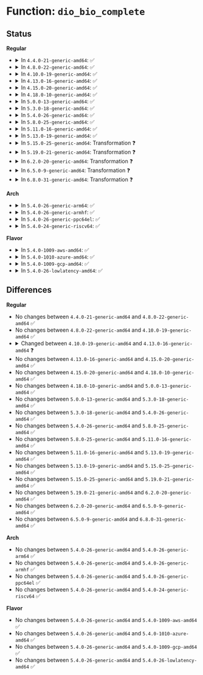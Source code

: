 # Function: <code>dio_bio_complete</code>

## Status
<b>Regular</b>
<ul>
<li>
<details>
<summary>In <code>4.4.0-21-generic-amd64</code>: ✅</summary>

```c
int dio_bio_complete(struct dio * dio, struct bio * bio)
```

```json
{
  "name": "dio_bio_complete",
  "collision_type": "Unique Static",
  "inline_type": "No",
  "funcs": [
    {
      "addr": 18446744071581243456,
      "name": "dio_bio_complete",
      "external": false,
      "loc": "fs/direct-io.c:465",
      "file": "fs/direct-io.c",
      "inline": "seen, unknown",
      "caller_inline": [],
      "caller_func": [
        "fs/direct-io.c:dio_bio_end_aio",
        "fs/direct-io.c:do_blockdev_direct_IO",
        "fs/direct-io.c:do_blockdev_direct_IO",
        "fs/direct-io.c:do_blockdev_direct_IO",
        "fs/direct-io.c:do_blockdev_direct_IO",
        "fs/direct-io.c:do_blockdev_direct_IO",
        "fs/direct-io.c:do_blockdev_direct_IO",
        "fs/direct-io.c:do_blockdev_direct_IO",
        "fs/direct-io.c:do_blockdev_direct_IO",
        "fs/direct-io.c:do_blockdev_direct_IO",
        "fs/direct-io.c:do_blockdev_direct_IO",
        "fs/direct-io.c:do_blockdev_direct_IO",
        "fs/direct-io.c:do_blockdev_direct_IO",
        "fs/direct-io.c:do_blockdev_direct_IO"
      ]
    }
  ],
  "symbols": [
    {
      "addr": 18446744071581243456,
      "name": "dio_bio_complete",
      "section": ".text",
      "bind": "STB_LOCAL",
      "size": 184
    }
  ]
}
```
</details>
</li>
<li>
<details>
<summary>In <code>4.8.0-22-generic-amd64</code>: ✅</summary>

```c
int dio_bio_complete(struct dio * dio, struct bio * bio)
```

```json
{
  "name": "dio_bio_complete",
  "collision_type": "Unique Static",
  "inline_type": "No",
  "funcs": [
    {
      "addr": 18446744071581410496,
      "name": "dio_bio_complete",
      "external": false,
      "loc": "fs/direct-io.c:474",
      "file": "fs/direct-io.c",
      "inline": "seen, unknown",
      "caller_inline": [],
      "caller_func": [
        "fs/direct-io.c:do_blockdev_direct_IO",
        "fs/direct-io.c:do_blockdev_direct_IO",
        "fs/direct-io.c:do_blockdev_direct_IO",
        "fs/direct-io.c:do_blockdev_direct_IO",
        "fs/direct-io.c:do_blockdev_direct_IO",
        "fs/direct-io.c:do_blockdev_direct_IO",
        "fs/direct-io.c:do_blockdev_direct_IO",
        "fs/direct-io.c:do_blockdev_direct_IO",
        "fs/direct-io.c:do_blockdev_direct_IO",
        "fs/direct-io.c:dio_bio_end_aio"
      ]
    }
  ],
  "symbols": [
    {
      "addr": 18446744071581410496,
      "name": "dio_bio_complete",
      "section": ".text",
      "bind": "STB_LOCAL",
      "size": 256
    }
  ]
}
```
</details>
</li>
<li>
<details>
<summary>In <code>4.10.0-19-generic-amd64</code>: ✅</summary>

```c
int dio_bio_complete(struct dio * dio, struct bio * bio)
```

```json
{
  "name": "dio_bio_complete",
  "collision_type": "Unique Static",
  "inline_type": "No",
  "funcs": [
    {
      "addr": 18446744071581491168,
      "name": "dio_bio_complete",
      "external": false,
      "loc": "fs/direct-io.c:477",
      "file": "fs/direct-io.c",
      "inline": "seen, unknown",
      "caller_inline": [],
      "caller_func": [
        "fs/direct-io.c:do_blockdev_direct_IO",
        "fs/direct-io.c:do_blockdev_direct_IO",
        "fs/direct-io.c:do_blockdev_direct_IO",
        "fs/direct-io.c:do_blockdev_direct_IO",
        "fs/direct-io.c:do_blockdev_direct_IO",
        "fs/direct-io.c:do_blockdev_direct_IO",
        "fs/direct-io.c:do_blockdev_direct_IO",
        "fs/direct-io.c:do_blockdev_direct_IO",
        "fs/direct-io.c:do_blockdev_direct_IO",
        "fs/direct-io.c:do_blockdev_direct_IO",
        "fs/direct-io.c:do_blockdev_direct_IO",
        "fs/direct-io.c:dio_bio_end_aio"
      ]
    }
  ],
  "symbols": [
    {
      "addr": 18446744071581491168,
      "name": "dio_bio_complete",
      "section": ".text",
      "bind": "STB_LOCAL",
      "size": 256
    }
  ]
}
```
</details>
</li>
<li>
<details>
<summary>In <code>4.13.0-16-generic-amd64</code>: ✅</summary>

```c
blk_status_t dio_bio_complete(struct dio * dio, struct bio * bio)
```

```json
{
  "name": "dio_bio_complete",
  "collision_type": "Unique Static",
  "inline_type": "No",
  "funcs": [
    {
      "addr": 18446744071581546048,
      "name": "dio_bio_complete",
      "external": false,
      "loc": "fs/direct-io.c:478",
      "file": "fs/direct-io.c",
      "inline": "seen, unknown",
      "caller_inline": [],
      "caller_func": [
        "fs/direct-io.c:do_blockdev_direct_IO",
        "fs/direct-io.c:do_blockdev_direct_IO",
        "fs/direct-io.c:do_blockdev_direct_IO",
        "fs/direct-io.c:do_blockdev_direct_IO",
        "fs/direct-io.c:do_blockdev_direct_IO",
        "fs/direct-io.c:do_blockdev_direct_IO",
        "fs/direct-io.c:do_blockdev_direct_IO",
        "fs/direct-io.c:do_blockdev_direct_IO",
        "fs/direct-io.c:do_blockdev_direct_IO",
        "fs/direct-io.c:dio_bio_end_aio"
      ]
    }
  ],
  "symbols": [
    {
      "addr": 18446744071581546048,
      "name": "dio_bio_complete",
      "section": ".text",
      "bind": "STB_LOCAL",
      "size": 247
    }
  ]
}
```
</details>
</li>
<li>
<details>
<summary>In <code>4.15.0-20-generic-amd64</code>: ✅</summary>

```c
blk_status_t dio_bio_complete(struct dio * dio, struct bio * bio)
```

```json
{
  "name": "dio_bio_complete",
  "collision_type": "Unique Static",
  "inline_type": "No",
  "funcs": [
    {
      "addr": 18446744071581689104,
      "name": "dio_bio_complete",
      "external": false,
      "loc": "fs/direct-io.c:517",
      "file": "fs/direct-io.c",
      "inline": "seen, unknown",
      "caller_inline": [],
      "caller_func": [
        "fs/direct-io.c:do_blockdev_direct_IO",
        "fs/direct-io.c:do_blockdev_direct_IO",
        "fs/direct-io.c:do_blockdev_direct_IO",
        "fs/direct-io.c:do_blockdev_direct_IO",
        "fs/direct-io.c:do_blockdev_direct_IO",
        "fs/direct-io.c:do_blockdev_direct_IO",
        "fs/direct-io.c:do_blockdev_direct_IO",
        "fs/direct-io.c:do_blockdev_direct_IO",
        "fs/direct-io.c:do_blockdev_direct_IO",
        "fs/direct-io.c:dio_bio_end_aio"
      ]
    }
  ],
  "symbols": [
    {
      "addr": 18446744071581689104,
      "name": "dio_bio_complete",
      "section": ".text",
      "bind": "STB_LOCAL",
      "size": 303
    }
  ]
}
```
</details>
</li>
<li>
<details>
<summary>In <code>4.18.0-10-generic-amd64</code>: ✅</summary>

```c
blk_status_t dio_bio_complete(struct dio * dio, struct bio * bio)
```

```json
{
  "name": "dio_bio_complete",
  "collision_type": "Unique Static",
  "inline_type": "No",
  "funcs": [
    {
      "addr": 18446744071581851792,
      "name": "dio_bio_complete",
      "external": false,
      "loc": "fs/direct-io.c:538",
      "file": "fs/direct-io.c",
      "inline": "seen, unknown",
      "caller_inline": [],
      "caller_func": [
        "fs/direct-io.c:do_blockdev_direct_IO",
        "fs/direct-io.c:do_blockdev_direct_IO",
        "fs/direct-io.c:do_blockdev_direct_IO",
        "fs/direct-io.c:do_blockdev_direct_IO",
        "fs/direct-io.c:do_blockdev_direct_IO",
        "fs/direct-io.c:do_blockdev_direct_IO",
        "fs/direct-io.c:do_blockdev_direct_IO",
        "fs/direct-io.c:do_blockdev_direct_IO",
        "fs/direct-io.c:do_blockdev_direct_IO",
        "fs/direct-io.c:dio_bio_end_aio"
      ]
    }
  ],
  "symbols": [
    {
      "addr": 18446744071581851792,
      "name": "dio_bio_complete",
      "section": ".text",
      "bind": "STB_LOCAL",
      "size": 316
    }
  ]
}
```
</details>
</li>
<li>
<details>
<summary>In <code>5.0.0-13-generic-amd64</code>: ✅</summary>

```c
blk_status_t dio_bio_complete(struct dio * dio, struct bio * bio)
```

```json
{
  "name": "dio_bio_complete",
  "collision_type": "Unique Static",
  "inline_type": "No",
  "funcs": [
    {
      "addr": 18446744071581939504,
      "name": "dio_bio_complete",
      "external": false,
      "loc": "fs/direct-io.c:538",
      "file": "fs/direct-io.c",
      "inline": "seen, unknown",
      "caller_inline": [],
      "caller_func": [
        "fs/direct-io.c:do_blockdev_direct_IO",
        "fs/direct-io.c:do_blockdev_direct_IO",
        "fs/direct-io.c:do_blockdev_direct_IO",
        "fs/direct-io.c:do_blockdev_direct_IO",
        "fs/direct-io.c:do_blockdev_direct_IO",
        "fs/direct-io.c:do_blockdev_direct_IO",
        "fs/direct-io.c:do_blockdev_direct_IO",
        "fs/direct-io.c:do_blockdev_direct_IO",
        "fs/direct-io.c:do_blockdev_direct_IO",
        "fs/direct-io.c:dio_bio_end_aio"
      ]
    }
  ],
  "symbols": [
    {
      "addr": 18446744071581939504,
      "name": "dio_bio_complete",
      "section": ".text",
      "bind": "STB_LOCAL",
      "size": 318
    }
  ]
}
```
</details>
</li>
<li>
<details>
<summary>In <code>5.3.0-18-generic-amd64</code>: ✅</summary>

```c
blk_status_t dio_bio_complete(struct dio * dio, struct bio * bio)
```

```json
{
  "name": "dio_bio_complete",
  "collision_type": "Unique Static",
  "inline_type": "No",
  "funcs": [
    {
      "addr": 18446744071582077040,
      "name": "dio_bio_complete",
      "external": false,
      "loc": "fs/direct-io.c:539",
      "file": "fs/direct-io.c",
      "inline": "seen, unknown",
      "caller_inline": [],
      "caller_func": [
        "fs/direct-io.c:do_blockdev_direct_IO",
        "fs/direct-io.c:dio_bio_end_aio"
      ]
    }
  ],
  "symbols": [
    {
      "addr": 18446744071582077040,
      "name": "dio_bio_complete",
      "section": ".text",
      "bind": "STB_LOCAL",
      "size": 146
    }
  ]
}
```
</details>
</li>
<li>
<details>
<summary>In <code>5.4.0-26-generic-amd64</code>: ✅</summary>

```c
blk_status_t dio_bio_complete(struct dio * dio, struct bio * bio)
```

```json
{
  "name": "dio_bio_complete",
  "collision_type": "Unique Static",
  "inline_type": "No",
  "funcs": [
    {
      "addr": 18446744071582154480,
      "name": "dio_bio_complete",
      "external": false,
      "loc": "fs/direct-io.c:538",
      "file": "fs/direct-io.c",
      "inline": "seen, unknown",
      "caller_inline": [],
      "caller_func": [
        "fs/direct-io.c:do_blockdev_direct_IO",
        "fs/direct-io.c:dio_bio_end_aio"
      ]
    }
  ],
  "symbols": [
    {
      "addr": 18446744071582154480,
      "name": "dio_bio_complete",
      "section": ".text",
      "bind": "STB_LOCAL",
      "size": 146
    }
  ]
}
```
</details>
</li>
<li>
<details>
<summary>In <code>5.8.0-25-generic-amd64</code>: ✅</summary>

```c
blk_status_t dio_bio_complete(struct dio * dio, struct bio * bio)
```

```json
{
  "name": "dio_bio_complete",
  "collision_type": "Unique Static",
  "inline_type": "No",
  "funcs": [
    {
      "addr": 18446744071582391408,
      "name": "dio_bio_complete",
      "external": false,
      "loc": "fs/direct-io.c:519",
      "file": "fs/direct-io.c",
      "inline": "seen, unknown",
      "caller_inline": [],
      "caller_func": [
        "fs/direct-io.c:do_blockdev_direct_IO",
        "fs/direct-io.c:dio_bio_end_aio"
      ]
    }
  ],
  "symbols": [
    {
      "addr": 18446744071582391408,
      "name": "dio_bio_complete",
      "section": ".text",
      "bind": "STB_LOCAL",
      "size": 146
    }
  ]
}
```
</details>
</li>
<li>
<details>
<summary>In <code>5.11.0-16-generic-amd64</code>: ✅</summary>

```c
blk_status_t dio_bio_complete(struct dio * dio, struct bio * bio)
```

```json
{
  "name": "dio_bio_complete",
  "collision_type": "Unique Static",
  "inline_type": "No",
  "funcs": [
    {
      "addr": 18446744071582445088,
      "name": "dio_bio_complete",
      "external": false,
      "loc": "fs/direct-io.c:500",
      "file": "fs/direct-io.c",
      "inline": "seen, unknown",
      "caller_inline": [],
      "caller_func": [
        "fs/direct-io.c:do_blockdev_direct_IO",
        "fs/direct-io.c:dio_bio_end_aio"
      ]
    }
  ],
  "symbols": [
    {
      "addr": 18446744071582445088,
      "name": "dio_bio_complete",
      "section": ".text",
      "bind": "STB_LOCAL",
      "size": 146
    }
  ]
}
```
</details>
</li>
<li>
<details>
<summary>In <code>5.13.0-19-generic-amd64</code>: ✅</summary>

```c
blk_status_t dio_bio_complete(struct dio * dio, struct bio * bio)
```

```json
{
  "name": "dio_bio_complete",
  "collision_type": "Unique Static",
  "inline_type": "No",
  "funcs": [
    {
      "addr": 18446744071582472080,
      "name": "dio_bio_complete",
      "external": false,
      "loc": "fs/direct-io.c:502",
      "file": "fs/direct-io.c",
      "inline": "seen, unknown",
      "caller_inline": [],
      "caller_func": [
        "fs/direct-io.c:do_blockdev_direct_IO",
        "fs/direct-io.c:dio_bio_end_aio"
      ]
    }
  ],
  "symbols": [
    {
      "addr": 18446744071582472080,
      "name": "dio_bio_complete",
      "section": ".text",
      "bind": "STB_LOCAL",
      "size": 146
    }
  ]
}
```
</details>
</li>
<li>
<details>
<summary>In <code>5.15.0-25-generic-amd64</code>: Transformation ❓</summary>

```c
blk_status_t dio_bio_complete(struct dio * dio, struct bio * bio)
```

```json
{
  "name": "dio_bio_complete",
  "collision_type": "Unique Static",
  "inline_type": "No",
  "funcs": [
    {
      "addr": 0,
      "name": "dio_bio_complete",
      "external": false,
      "loc": "fs/direct-io.c:502",
      "file": "fs/direct-io.c",
      "inline": "seen, unknown",
      "caller_inline": [],
      "caller_func": [
        "fs/direct-io.c:do_blockdev_direct_IO",
        "fs/direct-io.c:dio_bio_end_aio"
      ]
    }
  ],
  "symbols": [
    {
      "addr": 18446744071582785152,
      "name": "dio_bio_complete",
      "section": ".text",
      "bind": "STB_LOCAL",
      "size": 172
    },
    {
      "addr": 18446744071592233218,
      "name": "dio_bio_complete.cold",
      "section": ".text",
      "bind": "STB_LOCAL",
      "size": 21
    }
  ]
}
```
</details>
</li>
<li>
<details>
<summary>In <code>5.19.0-21-generic-amd64</code>: Transformation ❓</summary>

```c
blk_status_t dio_bio_complete(struct dio * dio, struct bio * bio)
```

```json
{
  "name": "dio_bio_complete",
  "collision_type": "Unique Static",
  "inline_type": "No",
  "funcs": [
    {
      "addr": 0,
      "name": "dio_bio_complete",
      "external": false,
      "loc": "fs/direct-io.c:492",
      "file": "fs/direct-io.c",
      "inline": "seen, unknown",
      "caller_inline": [],
      "caller_func": [
        "fs/direct-io.c:__blockdev_direct_IO",
        "fs/direct-io.c:dio_bio_end_aio"
      ]
    }
  ],
  "symbols": [
    {
      "addr": 18446744071583337728,
      "name": "dio_bio_complete",
      "section": ".text",
      "bind": "STB_LOCAL",
      "size": 251
    },
    {
      "addr": 18446744071594013451,
      "name": "dio_bio_complete.cold",
      "section": ".text",
      "bind": "STB_LOCAL",
      "size": 21
    }
  ]
}
```
</details>
</li>
<li>
<details>
<summary>In <code>6.2.0-20-generic-amd64</code>: Transformation ❓</summary>

```c
blk_status_t dio_bio_complete(struct dio * dio, struct bio * bio)
```

```json
{
  "name": "dio_bio_complete",
  "collision_type": "Unique Static",
  "inline_type": "No",
  "funcs": [
    {
      "addr": 0,
      "name": "dio_bio_complete",
      "external": false,
      "loc": "fs/direct-io.c:492",
      "file": "fs/direct-io.c",
      "inline": "seen, unknown",
      "caller_inline": [],
      "caller_func": [
        "fs/direct-io.c:__blockdev_direct_IO",
        "fs/direct-io.c:dio_bio_end_aio"
      ]
    }
  ],
  "symbols": [
    {
      "addr": 18446744071583920432,
      "name": "dio_bio_complete",
      "section": ".text",
      "bind": "STB_LOCAL",
      "size": 246
    },
    {
      "addr": 18446744071596053257,
      "name": "dio_bio_complete.cold",
      "section": ".text",
      "bind": "STB_LOCAL",
      "size": 21
    }
  ]
}
```
</details>
</li>
<li>
<details>
<summary>In <code>6.5.0-9-generic-amd64</code>: Transformation ❓</summary>

```c
blk_status_t dio_bio_complete(struct dio * dio, struct bio * bio)
```

```json
{
  "name": "dio_bio_complete",
  "collision_type": "Unique Static",
  "inline_type": "No",
  "funcs": [
    {
      "addr": 0,
      "name": "dio_bio_complete",
      "external": false,
      "loc": "fs/direct-io.c:498",
      "file": "fs/direct-io.c",
      "inline": "seen, unknown",
      "caller_inline": [],
      "caller_func": [
        "fs/direct-io.c:__blockdev_direct_IO",
        "fs/direct-io.c:dio_send_cur_page",
        "fs/direct-io.c:dio_send_cur_page",
        "fs/direct-io.c:dio_bio_end_aio"
      ]
    }
  ],
  "symbols": [
    {
      "addr": 18446744071584153952,
      "name": "dio_bio_complete",
      "section": ".text",
      "bind": "STB_LOCAL",
      "size": 245
    },
    {
      "addr": 18446744071596577686,
      "name": "dio_bio_complete.cold",
      "section": ".text",
      "bind": "STB_LOCAL",
      "size": 21
    }
  ]
}
```
</details>
</li>
<li>
<details>
<summary>In <code>6.8.0-31-generic-amd64</code>: Transformation ❓</summary>

```c
blk_status_t dio_bio_complete(struct dio * dio, struct bio * bio)
```

```json
{
  "name": "dio_bio_complete",
  "collision_type": "Unique Static",
  "inline_type": "No",
  "funcs": [
    {
      "addr": 0,
      "name": "dio_bio_complete",
      "external": false,
      "loc": "fs/direct-io.c:498",
      "file": "fs/direct-io.c",
      "inline": "seen, unknown",
      "caller_inline": [],
      "caller_func": [
        "fs/direct-io.c:__blockdev_direct_IO",
        "fs/direct-io.c:dio_send_cur_page",
        "fs/direct-io.c:dio_send_cur_page",
        "fs/direct-io.c:dio_bio_end_aio"
      ]
    }
  ],
  "symbols": [
    {
      "addr": 18446744071584368144,
      "name": "dio_bio_complete",
      "section": ".text",
      "bind": "STB_LOCAL",
      "size": 245
    },
    {
      "addr": 18446744071597481737,
      "name": "dio_bio_complete.cold",
      "section": ".text",
      "bind": "STB_LOCAL",
      "size": 21
    }
  ]
}
```
</details>
</li>
</ul>
<b>Arch</b>
<ul>
<li>
<details>
<summary>In <code>5.4.0-26-generic-arm64</code>: ✅</summary>

```c
blk_status_t dio_bio_complete(struct dio * dio, struct bio * bio)
```

```json
{
  "name": "dio_bio_complete",
  "collision_type": "Unique Static",
  "inline_type": "No",
  "funcs": [
    {
      "addr": 18446603336493707520,
      "name": "dio_bio_complete",
      "external": false,
      "loc": "fs/direct-io.c:538",
      "file": "fs/direct-io.c",
      "inline": "seen, unknown",
      "caller_inline": [],
      "caller_func": [
        "fs/direct-io.c:do_blockdev_direct_IO",
        "fs/direct-io.c:dio_bio_end_aio"
      ]
    }
  ],
  "symbols": [
    {
      "addr": 18446603336493707520,
      "name": "dio_bio_complete",
      "section": ".text",
      "bind": "STB_LOCAL",
      "size": 180
    }
  ]
}
```
</details>
</li>
<li>
<details>
<summary>In <code>5.4.0-26-generic-armhf</code>: ✅</summary>

```c
blk_status_t dio_bio_complete(struct dio * dio, struct bio * bio)
```

```json
{
  "name": "dio_bio_complete",
  "collision_type": "Unique Static",
  "inline_type": "No",
  "funcs": [
    {
      "addr": 3227234296,
      "name": "dio_bio_complete",
      "external": false,
      "loc": "fs/direct-io.c:538",
      "file": "fs/direct-io.c",
      "inline": "seen, unknown",
      "caller_inline": [],
      "caller_func": [
        "fs/direct-io.c:do_blockdev_direct_IO",
        "fs/direct-io.c:dio_bio_end_aio"
      ]
    }
  ],
  "symbols": [
    {
      "addr": 3227234296,
      "name": "dio_bio_complete",
      "section": ".text",
      "bind": "STB_LOCAL",
      "size": 188
    }
  ]
}
```
</details>
</li>
<li>
<details>
<summary>In <code>5.4.0-26-generic-ppc64el</code>: ✅</summary>

```c
blk_status_t dio_bio_complete(struct dio * dio, struct bio * bio)
```

```json
{
  "name": "dio_bio_complete",
  "collision_type": "Unique Static",
  "inline_type": "No",
  "funcs": [
    {
      "addr": 13835058055287312064,
      "name": "dio_bio_complete",
      "external": false,
      "loc": "fs/direct-io.c:538",
      "file": "fs/direct-io.c",
      "inline": "seen, unknown",
      "caller_inline": [],
      "caller_func": [
        "fs/direct-io.c:do_blockdev_direct_IO",
        "fs/direct-io.c:dio_bio_end_aio"
      ]
    }
  ],
  "symbols": [
    {
      "addr": 13835058055287312064,
      "name": "dio_bio_complete",
      "section": ".text",
      "bind": "STB_LOCAL",
      "size": 280
    }
  ]
}
```
</details>
</li>
<li>
<details>
<summary>In <code>5.4.0-24-generic-riscv64</code>: ✅</summary>

```c
blk_status_t dio_bio_complete(struct dio * dio, struct bio * bio)
```

```json
{
  "name": "dio_bio_complete",
  "collision_type": "Unique Static",
  "inline_type": "No",
  "funcs": [
    {
      "addr": 18446743936273322828,
      "name": "dio_bio_complete",
      "external": false,
      "loc": "fs/direct-io.c:538",
      "file": "fs/direct-io.c",
      "inline": "seen, unknown",
      "caller_inline": [],
      "caller_func": [
        "fs/direct-io.c:do_blockdev_direct_IO",
        "fs/direct-io.c:dio_bio_end_aio"
      ]
    }
  ],
  "symbols": [
    {
      "addr": 18446743936273322828,
      "name": "dio_bio_complete",
      "section": ".text",
      "bind": "STB_LOCAL",
      "size": 150
    }
  ]
}
```
</details>
</li>
</ul>
<b>Flavor</b>
<ul>
<li>
<details>
<summary>In <code>5.4.0-1009-aws-amd64</code>: ✅</summary>

```c
blk_status_t dio_bio_complete(struct dio * dio, struct bio * bio)
```

```json
{
  "name": "dio_bio_complete",
  "collision_type": "Unique Static",
  "inline_type": "No",
  "funcs": [
    {
      "addr": 18446744071582123216,
      "name": "dio_bio_complete",
      "external": false,
      "loc": "fs/direct-io.c:538",
      "file": "fs/direct-io.c",
      "inline": "seen, unknown",
      "caller_inline": [],
      "caller_func": [
        "fs/direct-io.c:do_blockdev_direct_IO",
        "fs/direct-io.c:dio_bio_end_aio"
      ]
    }
  ],
  "symbols": [
    {
      "addr": 18446744071582123216,
      "name": "dio_bio_complete",
      "section": ".text",
      "bind": "STB_LOCAL",
      "size": 146
    }
  ]
}
```
</details>
</li>
<li>
<details>
<summary>In <code>5.4.0-1010-azure-amd64</code>: ✅</summary>

```c
blk_status_t dio_bio_complete(struct dio * dio, struct bio * bio)
```

```json
{
  "name": "dio_bio_complete",
  "collision_type": "Unique Static",
  "inline_type": "No",
  "funcs": [
    {
      "addr": 18446744071582060656,
      "name": "dio_bio_complete",
      "external": false,
      "loc": "fs/direct-io.c:538",
      "file": "fs/direct-io.c",
      "inline": "seen, unknown",
      "caller_inline": [],
      "caller_func": [
        "fs/direct-io.c:do_blockdev_direct_IO",
        "fs/direct-io.c:dio_bio_end_aio"
      ]
    }
  ],
  "symbols": [
    {
      "addr": 18446744071582060656,
      "name": "dio_bio_complete",
      "section": ".text",
      "bind": "STB_LOCAL",
      "size": 146
    }
  ]
}
```
</details>
</li>
<li>
<details>
<summary>In <code>5.4.0-1009-gcp-amd64</code>: ✅</summary>

```c
blk_status_t dio_bio_complete(struct dio * dio, struct bio * bio)
```

```json
{
  "name": "dio_bio_complete",
  "collision_type": "Unique Static",
  "inline_type": "No",
  "funcs": [
    {
      "addr": 18446744071582113696,
      "name": "dio_bio_complete",
      "external": false,
      "loc": "fs/direct-io.c:538",
      "file": "fs/direct-io.c",
      "inline": "seen, unknown",
      "caller_inline": [],
      "caller_func": [
        "fs/direct-io.c:do_blockdev_direct_IO",
        "fs/direct-io.c:dio_bio_end_aio"
      ]
    }
  ],
  "symbols": [
    {
      "addr": 18446744071582113696,
      "name": "dio_bio_complete",
      "section": ".text",
      "bind": "STB_LOCAL",
      "size": 146
    }
  ]
}
```
</details>
</li>
<li>
<details>
<summary>In <code>5.4.0-26-lowlatency-amd64</code>: ✅</summary>

```c
blk_status_t dio_bio_complete(struct dio * dio, struct bio * bio)
```

```json
{
  "name": "dio_bio_complete",
  "collision_type": "Unique Static",
  "inline_type": "No",
  "funcs": [
    {
      "addr": 18446744071582186656,
      "name": "dio_bio_complete",
      "external": false,
      "loc": "fs/direct-io.c:538",
      "file": "fs/direct-io.c",
      "inline": "seen, unknown",
      "caller_inline": [],
      "caller_func": [
        "fs/direct-io.c:do_blockdev_direct_IO",
        "fs/direct-io.c:dio_bio_end_aio"
      ]
    }
  ],
  "symbols": [
    {
      "addr": 18446744071582186656,
      "name": "dio_bio_complete",
      "section": ".text",
      "bind": "STB_LOCAL",
      "size": 146
    }
  ]
}
```
</details>
</li>
</ul>

## Differences
<b>Regular</b>
<ul>
<li>
No changes between <code>4.4.0-21-generic-amd64</code> and <code>4.8.0-22-generic-amd64</code> ✅
</li>
<li>
No changes between <code>4.8.0-22-generic-amd64</code> and <code>4.10.0-19-generic-amd64</code> ✅
</li>
<li>
<details>
<summary>Changed between <code>4.10.0-19-generic-amd64</code> and <code>4.13.0-16-generic-amd64</code> ❓</summary>
<ul>
<li>
<b>Return type changed. </b>
<code>int</code> ➡️ <code>blk_status_t</code>
</li>
</ul>
</details>
</li>
<li>
No changes between <code>4.13.0-16-generic-amd64</code> and <code>4.15.0-20-generic-amd64</code> ✅
</li>
<li>
No changes between <code>4.15.0-20-generic-amd64</code> and <code>4.18.0-10-generic-amd64</code> ✅
</li>
<li>
No changes between <code>4.18.0-10-generic-amd64</code> and <code>5.0.0-13-generic-amd64</code> ✅
</li>
<li>
No changes between <code>5.0.0-13-generic-amd64</code> and <code>5.3.0-18-generic-amd64</code> ✅
</li>
<li>
No changes between <code>5.3.0-18-generic-amd64</code> and <code>5.4.0-26-generic-amd64</code> ✅
</li>
<li>
No changes between <code>5.4.0-26-generic-amd64</code> and <code>5.8.0-25-generic-amd64</code> ✅
</li>
<li>
No changes between <code>5.8.0-25-generic-amd64</code> and <code>5.11.0-16-generic-amd64</code> ✅
</li>
<li>
No changes between <code>5.11.0-16-generic-amd64</code> and <code>5.13.0-19-generic-amd64</code> ✅
</li>
<li>
No changes between <code>5.13.0-19-generic-amd64</code> and <code>5.15.0-25-generic-amd64</code> ✅
</li>
<li>
No changes between <code>5.15.0-25-generic-amd64</code> and <code>5.19.0-21-generic-amd64</code> ✅
</li>
<li>
No changes between <code>5.19.0-21-generic-amd64</code> and <code>6.2.0-20-generic-amd64</code> ✅
</li>
<li>
No changes between <code>6.2.0-20-generic-amd64</code> and <code>6.5.0-9-generic-amd64</code> ✅
</li>
<li>
No changes between <code>6.5.0-9-generic-amd64</code> and <code>6.8.0-31-generic-amd64</code> ✅
</li>
</ul>
<b>Arch</b>
<ul>
<li>
No changes between <code>5.4.0-26-generic-amd64</code> and <code>5.4.0-26-generic-arm64</code> ✅
</li>
<li>
No changes between <code>5.4.0-26-generic-amd64</code> and <code>5.4.0-26-generic-armhf</code> ✅
</li>
<li>
No changes between <code>5.4.0-26-generic-amd64</code> and <code>5.4.0-26-generic-ppc64el</code> ✅
</li>
<li>
No changes between <code>5.4.0-26-generic-amd64</code> and <code>5.4.0-24-generic-riscv64</code> ✅
</li>
</ul>
<b>Flavor</b>
<ul>
<li>
No changes between <code>5.4.0-26-generic-amd64</code> and <code>5.4.0-1009-aws-amd64</code> ✅
</li>
<li>
No changes between <code>5.4.0-26-generic-amd64</code> and <code>5.4.0-1010-azure-amd64</code> ✅
</li>
<li>
No changes between <code>5.4.0-26-generic-amd64</code> and <code>5.4.0-1009-gcp-amd64</code> ✅
</li>
<li>
No changes between <code>5.4.0-26-generic-amd64</code> and <code>5.4.0-26-lowlatency-amd64</code> ✅
</li>
</ul>
